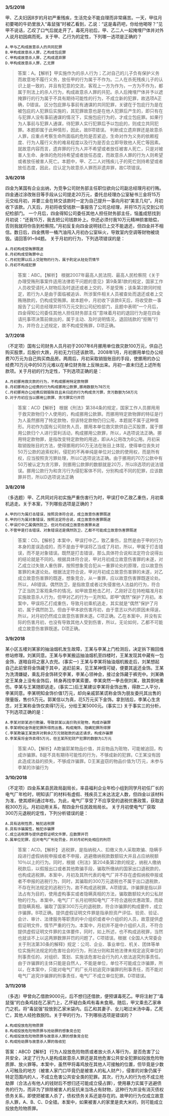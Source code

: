 **3/5/2018**

甲、乙夫妇因8岁的月初严重残疾，生活完全不能自理而非常痛苦。一天，甲往月初要喝的牛奶里放入“毒鼠强”时被乙看到，乙说：“这是毒药吧，你给他喝呀？”见甲不说话，乙叹了口气后就走开了。毒死月初后，甲、乙二人一起掩埋尸体并对外人说月初因病而死。关于甲、乙行为的定性，下列哪一选项是正确的？

    A.甲与乙构成故意杀人的共同犯罪
    B.甲构成故意杀人罪，乙构成包庇罪
    C.甲构成故意杀人罪，乙构成遗弃罪
    D.甲构成故意杀人罪，乙无罪

> 答案：A。【解析】甲实施作为的杀人行为；乙对自己的儿子负有保护义务而故意地不履行义务，放任甲的行为属于不作为。二人在杀死残疾儿子的认识上是一致的，并且有犯意的交流，客观上一方为作为，一方为不作为，都属于刑法上的杀人行为，构成故意杀人罪的共犯。杀人后掩埋尸体并予以遮掩罪行的行为属于不具有期待可能性的行为，不成立新的犯罪，故选项A正确，D错误。 区分包庇罪与事前有通谋的共同犯罪，关键在于包庇行为是在被包庇的人犯罪后实施的，其犯罪故意也是在他人犯罪后产生的，即只有在与犯罪人没有事前通谋的情况下，实施包庇行为的，才成立包庇罪。如果行为人事前与犯罪人通谋，待犯罪人实行犯罪后予以包庇的，则成立共同犯罪。本题即属于此种情形，因此，故B项错误。 判断成立遗弃罪还是故意杀人罪，应重点考察生命所面临的危险是否紧迫，生命对作为义务的依赖程度、行为人履行义务的难易程度以及行为是否会立即导致他人死亡等因素。就故意内容而言，遗弃罪的行为人并不希望或者放任被害人死亡，只是对被害人生命、身体的危险持希望或者放任态度，而故意杀人罪的行为人则希望或者放任被害人死亡。本题中，甲、乙二人对残疾儿子的死亡则持希望或者放任态度，因此，应认定为故意杀人罪而非遗弃罪，故C项错误。

**3/6/2018**

四金为某国有企业出纳，为竞争公司财务部主任职位欲向公司副总经理月初行贿。四金通过涂改账目等手段从公司提走20万元，委托总经理办公室秘书三金将15万元交给月初，并要三金在转交该款时一定为自己提升一事向月初“美言几句”。月初收下该款。八天后，月初将收受钱款一事报告了公司总经理，并将15万元交到公司纪检部门。
一个月后，四金得知公司委任其他人担任财务部主任，恼羞成怒找到月初说：“还我15万，我去把公司钱款补上。你还必须付我10万元精神损害赔偿，否则我就将你告到检察院。”月初反复向四金说明钱已上交不能退还，但四金并不相信。数日后，四金携带一桶汽油闯入月初办公室纵火，导致室内空调等财物被烧毁。请回答91~94题。
关于月初的行为，下列选项错误的是：

    A.月初构成受贿罪既遂
    B.月初构成受贿罪中止
    C.月初犯罪以后上交赃物的行为，属于酌定从轻处罚情节
    D.月初不构成犯罪

> 答案：ABC。【解析】 根据2007年最高人民法院、最高人民检察院《关于办理受贿刑事案件适用法律若干问题的意见》第9条第1款的规定，国家工作人员收受请托人财物后及时退还或者上交的，不是受贿；该条第2款同时规定，若行为人是由于面临被追诉、所涉案件相关人员被查处而退还或者上交贿赂款的，仍构成受贿罪。故本题中，月初收下该款8天后，将收受款一事报告了公司总经理并将15万元交到公司纪检部门，且题中表明“一个月后，四金得知公司委任其他人担任财务部主任”意味着月初的退回行为是在四金请托事项决策前做出的，属于主动、及时说明情况，退回钱款的“拒贿”行为，并符合上述规定，故不构成受贿罪，D项正确。

**3/7/2018**

（不定项）国有公司财务人员月初于2007年6月挪用单位救灾款100万元，供自己购买股票，后股价大跌，月初无力归还该款项。2008年1月，月初挪用单位办公经费70万元为自己购买商品房。两周后，月初采取销毁账目的手段，使挪用的办公经费70万元中的50万元难以在单位财务账上反映出来。月初一直未归还上述所有款项。关于月初的行为定性，下列选项正确的是：

    A.月初挪用救灾款的行为，不构成挪用特定款物罪
    B.月初挪用办公经费的行为构成挪用公款罪,挪用数额为70万元
    C.月初挪用办公经费后销毁账目且未归还的行为构成贪污罪，贪污数额为50万元
    D.对于月初应当以挪用公款罪、贪污罪实行并罚

> 答案：ACD【解析】 根据《刑法》第384条的规定，国家工作人员挪用用于救灾款物归个人使用的，构成挪用公款罪。而挪用特定款物罪的特征是行为人虽然挪用了特定款物，但该特定款物仍归公用，本题就不属于这种情形。月初作为国有公司财务人员，挪用本单位救灾款供自己买股票，属于挪用公款归个人进行营利活动，构成挪用公款罪，所以，A选项说法正确。挪用特定款物罪，是指改变特定款物的用途，即从A公用改为B公用。月初采取销毁账目的方法，使得挪用的50万无法在账目上体现，使得单位丧失对50万公款的追索权利，侵犯的不再单纯是单位对公款的使用权，而是所有权，应当按照贪污罪处理，所以C选项说法正确。由于挪用的70万公款中有50万被认定为贪污罪，则挪用公款罪的数额就是20万，所以B选项的说法错误。挪用公款行为和贪污行为侵犯客体不同，分别构成不同的犯罪，应该数罪并罚，所以D选项说法正确

**3/8/2018**

（多选题）甲、乙共同对月初实施严重伤害行为时，甲误打中乙致乙重伤，月初乘机逃走。关于本案，下列哪些选项是正确的？

    A.甲的行为属打击错误，按照具体符合说，成立故意伤害罪既遂
    B.甲的行为属对象错误，按照法定符合说，成立故意伤害罪既遂
    C.甲误打中乙属偶然防卫，但对月初成立故意伤害罪未遂
    D.不管甲是打击错误、对象错误还是偶然防卫，乙都不可能成立故意伤害罪既遂

> 答案：CD。【解析】本案中，甲误打中乙，致乙重伤，显然是由于甲的行为本身的差误造成的，而不是由于甲误将乙当成了月初，所以，甲属于打击错误，而不是对象错误。既然是打击错误，那么具体符合说和法定符合说得出的结论就是不同的。根据具体符合说，甲对月初成立故意伤害罪的未遂，对乙成立过失致人重伤罪，按照想象竞合犯从一重罪论处的原理，应以故意伤害罪的未遂论处。根据法定符合说，甲对月初成立故意伤害罪的未遂，对乙成立故意伤害罪的既遂，想象竞合，从一重罪，应以故意伤害罪既遂论处。所以，AB错误。偶然防卫，是指故意或者过失侵害他人法益的行为，符合了正当防卫客观条件的情况。如甲故意枪击乙时，乙刚好正在持枪瞄准月初实施故意杀人行为，但甲对乙的行为一无所知。即甲“偶然”保护了月初。本案中，甲误将乙打成重伤，导致月初乘机逃走，其实就是“偶然”保护了月初，属于偶然防卫。但由于甲本欲伤害月初，由于意志以外的原因未得逞，所以，对月初仍然成立故意伤害罪未遂。C项正确。乙在本案中，并没有实际的伤害月初，也没有导致其他人受到伤害，所以，无论如何，乙都不可能成立故意伤害罪既遂。D项正确。

**3/9/2018**

某小区五楼刘某家的抽油烟机发生故障，王某与李某上门检测后，决定拆下搬回维修站修理。刘某同意。王某与李某搬运抽油烟机至四楼时，王某发现其中藏有一包金饰，遂暗自将之塞入衣兜。(事实一)
王某与李某将抽油烟机搬走后，刘某想起自己此前曾将金饰藏于其中，追赶前来，见王某神情可疑，便要其返还金饰。王某为洗清嫌疑，乘乱将金饰转交李某，李某心领神会，接过金饰藏于裤兜中。刘某确定王某身上没有金饰后，转身再找李某索要。李某突然一拳击倒刘某，致其倒地重伤。李某与王某随即逃走。(事实二)后王某建议李某将金饰出售，得款二人平分，李某同意。李某明知金饰价值1万元，却向亲戚郭某谎称金饰为朋友委托其出售的限量版，售价5万元。郭某信以为真，花5万元买下金饰。拿到钱后，李某心生贪念，对王某称金饰仅卖得1万元，分给王某5000元。(事实三)
关于事实三的分析，下列选项正确的是：

    A.李某对郭某进行欺骗，导致郭某以高价购买赃物，构成诈骗罪
    B.李某明知金饰是犯罪所得而出售，构成掩饰、隐瞒犯罪所得罪
    C.李某欺骗王某放弃对剩余2万元销赃款的返还请求，构成诈骗罪
    D.李某虽将金饰卖得5万元，但王某所犯财产犯罪的数额为1万元

> 答案:AD。【解析】A欺骗郭某物品价值，并且物品为赃物，可能被追回，构成诈骗罪。B是不具有期待可能性的行为，不够成新的犯罪。C王某没有因此造成法益的损失，不够成诈骗罪。D王某盗窃的物品价值为1万元，未参与李某的诈骗行为

**3/10/2018**

（不定项）四金系某县民政局副局长，率县福利企业年检小组到同学月初任厂长的电气厂年检时，明知该厂的材料有虚假、残疾员工未达法定人数，但四金以该材料为准，使其顺利通过年检。为此，电气厂享受了不应享受的退税优惠政策，获取退税300万元。月初动用关系，帮四金升任民政局局长。
关于月初使电气厂获取300万元退税的定性，下列分析错误的是：

    A.具有逃税性质，触犯逃税罪
    B.具有诈骗属性，触犯诈骗罪
    C.成立逃税罪与提供虚假证明文件罪，应数罪并罚
    D.属单位犯罪，应对电气厂判处罚金，并对月初判处相应的刑罚

> 答案：ACD。【解析】 逃税罪，是指纳税人、扣缴义务人采取欺骗、隐瞒手段进行虚假纳税申报或者不申报，逃避缴纳税款数额较大并且占应纳税额10％以上的行为。同时，根据《刑法》第204条第2款的规定，纳税人缴纳税款后，以假报出口或者其他欺骗手段，骗取所缴纳的国家出口退税款的，也构成逃税罪。本案中，月初及其所代表的电气厂并不存在虚假纳税申报或者不申报的逃税行为，同时，其骗取的300万元退税也不属于出口退税款，不存在刑法规定的逃税行为，故不构成逃税罪。A项错误。诈骗罪是指以非法占有为目的，使用虚构事实或者隐瞒真相的方法，骗取数额较大的公私财物的行为。本案中，电气厂厂长月初明知电气厂不符合退税优惠政策，而故意隐瞒真相，骗取了国家300万元的退税款，符合诈骗罪的构成要件，成立诈骗罪。B项正确。提供虚假证明文件罪是指承担资产评估、验资、验证、会计、审计、法律服务等职责的中介组织或者中介组织的人员，故意提供虚假证明文件，情节严重的行为。本案中，月初并不是中介组织人员，不符合提供虚假证明文件罪的主体要件，同时，如上所述，也不构成逃税罪，当然也就谈不上以这两罪数罪并罚的问题了。C项错误。根据《全国人大常委会关于刑法第30条的解释》规定：公司、企业、事业单位、机关、团体等单位实施刑法规定的危害社会的行为，刑法分则和其他法律未规定追究单位的刑事责任的，对组织、策划、实施该危害社会行为的人依法追究刑事责任。由于诈骗罪的主体只能是自然人，不能是单位，单位不可能成立诈骗罪，所以，在本案中，只能对电气厂的厂长月初追究诈骗罪的刑事责任，而不能对电气厂追究诈骗罪的刑事责任，电气厂不成立单位犯罪。D项错误。 

**3/11/2018**

（多选）甲曾向乙借款9000元，后不想归还借款，便预谋毒死乙。甲将注射了“毒鼠强”的白条鸡挂在乙家门上，乙怀疑白条鸡有毒未食用。随后，甲又乘去乙家串门之机，将“毒鼠强”投放到乙家米袋内。后乙和其妻子、女儿喝过米汤中毒，乙死亡，其他人经抢救脱险。关于甲的行为，下列哪些选项是错误的？

    A.构成投放危险物质罪
    B.构成投放危险物质罪与抢劫罪的想象竞合犯
    C.构成投放危险物质罪与故意杀人罪的想象竞合犯
    D.构成抢劫罪与故意杀人罪的吸收犯

答案：ABCD【解析】 行为人投放危险物质或者放火杀人等行为，是否危害了公共安全，决定了行为人是构成故意杀人罪还是其他危害公共安全犯罪如投放危险物质罪、放火罪等。本案中，虽然甲将毒鸡放在其他人可接触的位置，但毕竟是少数人可触及的地方（被害人家门口毕竟仍是被害人的私人财产），侵害的对象仍属于特定范围内的人，不成立危害公共安全类的犯罪。其次，行为人的行为也不成立抢劫罪（合法占有他人的钱财后不想归还可能成立侵占罪），使用暴力实属于逃避债务的行为，而非为了排除被害人的反抗来当场占有财物，这种行为并没有消灭债权债务关系，即使把被害人杀了，债权债务关系还是存在的。故甲的行为仅成立故意杀人罪，A、B、C、D全错。本案中，如果被害人的家里是卖大米的，则可能成立投放危险物质罪。

